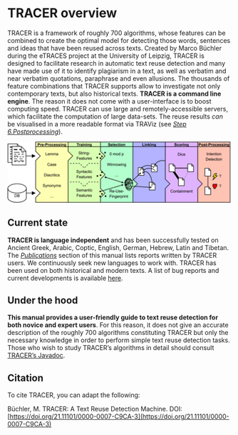 # TRACER overview

TRACER is a framework of roughly 700 algorithms, whose features can be combined to create the optimal model for detecting those words, sentences and ideas that have been reused across texts. Created by Marco Büchler during the eTRACES project at the University of Leipzig, TRACER is designed to facilitate research in automatic text reuse detection and many have made use of it to identify plagiarism in a text, as well as verbatim and near verbatim quotations, paraphrase and even allusions. The thousands of feature combinations that TRACER supports allow to investigate not only contemporary texts, but also historical texts. **TRACER is a command line engine**. The reason it does not come with a user-interface is to boost computing speed. TRACER can use large and remotely-accessible servers, which facilitate the computation of large data-sets. The reuse results _can_ be visualised in a more readable format via TRAViz \(see [_Step 6.Postprocessing_](../postprocessing.md)\).

![This image shows one text reuse detection task in TRACER \(left-to-right\). Each task is split into six steps.](../../.gitbook/assets/architecture.png)

## Current state

**TRACER is language independent** and has been successfully tested on Ancient Greek, Arabic, Coptic, English, German, Hebrew, Latin and Tibetan. The [_Publications_](https://github.com/spcified/tracer-manual/tree/f4a98f16d2b1ad7de2cdc42be1ab7d04c12c685d/external-reports.md) section of this manual lists reports written by TRACER users. We continuously seek new languages to work with. TRACER has been used on both historical and modern texts. A list of bug reports and current developments is available [here](http://www.etrap.eu/redmine/projects/tracer/).

## Under the hood

**This manual provides a user-friendly guide to text reuse detection for both novice and expert users**. For this reason, it does not give an accurate description of the roughly 700 algorithms constituting TRACER but only the necessary knowledge in order to perform simple text reuse detection tasks. Those who wish to study TRACER’s algorithms in detail should consult [TRACER’s Javadoc](http://www.etrap.eu/tracer/doc/javadoc/).


## Citation

To cite TRACER, you can adapt the following:

B&uuml;chler, M. TRACER: A Text Reuse Detection Machine. DOI: [https://doi.org/21.11101/0000-0007-C9CA-3](https://doi.org/21.11101/0000-0007-C9CA-3) 